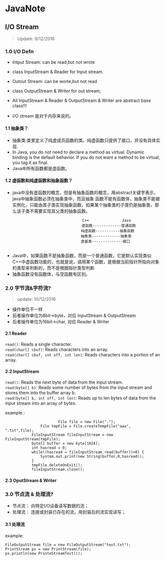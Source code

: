 # JavaNote

## I/O Stream
> Update: 9/12/2016
### 1.0 I/O Defn
* Intput Stream: can be read,but not wrote
* class InputStream & Reader for Input stream.

* Outout Stream: can be worte,but not read 
* class OutputStream & Writer for out stream,

* All InputStream & Reader & OutputStream & Writer are abstract base class!!!

* I/O stream 是对于内存来说的。  

#### 1.1 抽象类？
* 抽象类:类里定义了纯虚成员函数的类。纯虚函数只提供了接口，并没有具体实现.
* In Java, you do not need to declare a method as virtual. Dynamic binding is the default behavior. If you do not want a method to be virtual, you tag it as final.
* Java中所有函数都是虚函数。  

#### 1.2 虚函数和纯虚函数和抽象函数？
* java中没有虚函数的概念，但是有抽象函数的概念，用abstract关键字表示，java中抽象函数必须在抽象类中，而且抽象 函数不能有函数体，抽象类不能被实例化，只能由其子类实现抽象函数，如果某个抽象类的子类仍是抽象类，那么该子类不需要实现其父类的抽象函数。
```
                                   C++               Java
　                                 虚函数-------------普通函数
　　                               纯虚函数-----------抽象函数
　　                               抽象类-------------抽象类
　　                               虚基类--------------接口
  
 ```
* Java中，如果函数不是抽象函数，而是一个普通函数，它是默认实现类似C++中虚函数功能的，也就是说，调用某个函数，是根据当前指针所指向对象的类型来判断的，而不是根据指针类型判断
* 抽象函数没有函数体，与空函数有区别。     

### 2.0 字节流&字符流?    
> update: 10/12/2016

* 操作单位不一样
* 前者操作单位为8bit->byte，对应 InputStream & OutputStream
* 后者操作单位为16bit->char, 对应 Reader & Writer     

#### 2.1 Reader

`read()`: Reads a single character.     
`read(char[] cbuf)`: Reads characters into an array.     
`read(char[] cbuf, int off, int len)`: Reads characters into a portion of an array.     
    

#### 2.2 InputStream     

`read()`: Reads the next byte of data from the input stream.     
`read(byte[] b)`: Reads some number of bytes from the input stream and stores them into the buffer array b.     
`read(byte[] b, int off, int len)`: Reads up to len bytes of data from the input stream into an array of bytes.     
     
example :
```
                        File file = new File(".");
		        File tmpFile = File.createTempFile("aaa", ".txt",file);
			FileInputStream fileInputStream = new FileInputStream(tmpFile);
			byte[] buffer = new byte[1024];
			int hasread = 0;
			while((hasread = fileInputStream.read(buffer))>0) {
				System.out.print(new String(buffer,0,hasread));
			}
			tmpFile.deleteOnExit();
			fileInputStream.close();
```     
     
#### 2.3 OputStream & Writer     

### 3.0 节点流 & 处理流?     
* 节点流： 向特定I/O设备读写数据的流；
* 处理流： 连接或封装已存在的流，用封装后的流实现读写；     

#### 3.1 处理流     

example:     
```
FileOutputStream file = new FileOutputStream("test.txt");
PrintStream ps = new PrintStream(file);
ps.println(new PrinteStreamTest());
```
